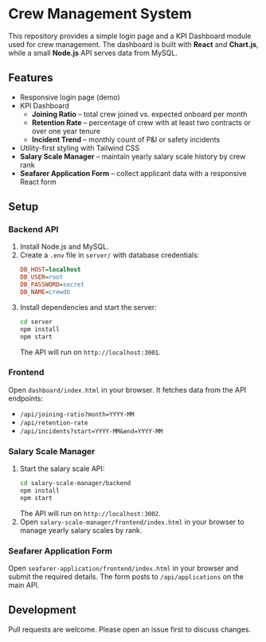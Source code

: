 # Crew Management System

This repository provides a simple login page and a KPI Dashboard module used for crew management. The dashboard is built with **React** and **Chart.js**, while a small **Node.js** API serves data from MySQL.

## Features

- Responsive login page (demo)
- KPI Dashboard
  - **Joining Ratio** – total crew joined vs. expected onboard per month
  - **Retention Rate** – percentage of crew with at least two contracts or over one year tenure
  - **Incident Trend** – monthly count of P&I or safety incidents
- Utility-first styling with Tailwind CSS
- **Salary Scale Manager** – maintain yearly salary scale history by crew rank
- **Seafarer Application Form** – collect applicant data with a responsive React form

## Setup

### Backend API
1. Install Node.js and MySQL.
2. Create a `.env` file in `server/` with database credentials:
   ```ini
   DB_HOST=localhost
   DB_USER=root
   DB_PASSWORD=secret
   DB_NAME=crewdb
   ```
3. Install dependencies and start the server:
   ```bash
   cd server
   npm install
   npm start
   ```
   The API will run on `http://localhost:3001`.

### Frontend
Open `dashboard/index.html` in your browser. It fetches data from the API endpoints:
- `/api/joining-ratio?month=YYYY-MM`
- `/api/retention-rate`
- `/api/incidents?start=YYYY-MM&end=YYYY-MM`

### Salary Scale Manager
1. Start the salary scale API:
   ```bash
   cd salary-scale-manager/backend
   npm install
   npm start
   ```
   The API will run on `http://localhost:3002`.
2. Open `salary-scale-manager/frontend/index.html` in your browser to manage yearly salary scales by rank.

### Seafarer Application Form
Open `seafarer-application/frontend/index.html` in your browser and submit the required details. The form posts to `/api/applications` on the main API.

## Development
Pull requests are welcome. Please open an issue first to discuss changes.


